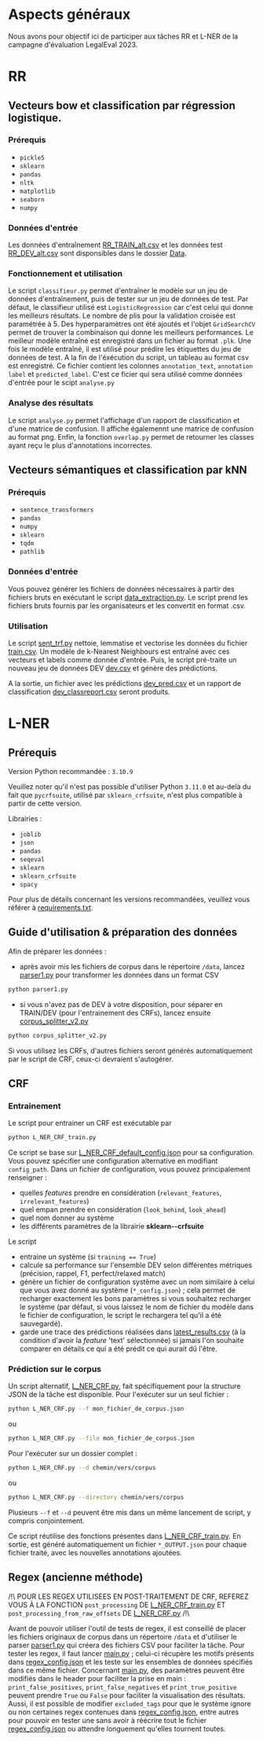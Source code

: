 # Aspects généraux

Nous avons pour objectif ici de participer aux tâches RR et L-NER de la campagne d'évaluation LegalEval 2023.

# RR

## Vecteurs bow et classification par régression logistique.

### Prérequis
- `pickle5`
- `sklearn`
- `pandas`
- `nltk`
- `matplotlib`
- `seaborn`
- `numpy`

### Données d'entrée
Les données d'entraînement [RR_TRAIN_alt.csv](RR/Data/RR_TRAIN_alt.csv) et les données test [RR_DEV_alt.csv](RR/Data/RR_DEV_alt.csv) sont disponsibles dans le dossier [Data](RR/Data).

### Fonctionnement et utilisation
Le script `classifieur.py` permet d'entraîner le modèle sur un jeu de données d'entraînement, puis de tester sur un jeu de données de test. Par défaut, le classifieur utilisé est `LogisticRegression` car c'est celui qui donne les meilleurs résultats. Le nombre de plis pour la validation croisée est paramétrée à 5.
Des hyperparamètres ont été ajoutés et l'objet `GridSearchCV` permet de trouver la combinaison qui donne les meilleurs performances. Le meilleur modèle entraîné est enregistré dans un fichier au format `.plk`. Une fois le modèle entraîné, il est utilisé pour prédire les étiquettes du jeu de données de test. A la fin de l'éxécution du script, un tableau au format csv est enregistré. Ce fichier contient les colonnes `annotation_text`, `annotation label` et `predicted_label`. C'est ce ficier qui sera utilisé comme données d'entrée pour le scipt `analyse.py`

### Analyse des résultats
Le script `analyse.py` permet l'affichage d'un rapport de classification et d'une matrice de confusion. Il affiche égalemennt une matrice de confusion au format png. Enfin, la fonction `overlap.py` permet de retourner les classes ayant reçu le plus d'annotations incorrectes.

## Vecteurs sémantiques et classification par kNN

### Prérequis
- `sentence_transformers`
- `pandas` 
- `numpy`
- `sklearn`
-  `tqdm`
-  `pathlib`

### Données d'entrée
Vous pouvez générer les fichiers de données nécessaires à partir des fichiers bruts en exécutant le script [data_extraction.py](RR/Data/data_extraction.py). Le script prend les fichiers bruts fournis par les organisateurs et les convertit en format .csv.

### Utilisation
Le script [sent_trf.py](RR/vecteurs/sentence_transformers/sent_trf.py) nettoie, lemmatise et vectorise les données du fichier [train.csv](RR/Data/train.csv). Un modèle de k-Nearest Neighbours est entraîné avec ces vecteurs et labels comme donnée d'entrée. Puis, le script pré-traite un nouveau jeu de données DEV [dev.csv](RR/Data/dev.csv) et génère des prédictions.

A la sortie, un fichier avec les prédictions [dev_pred.csv](RR/vecteurs/sentence_transformers/dev_pred.csv) et un rapport de classification [dev_classreport.csv](RR/vecteurs/sentence_transformers/dev_classification_report.csv) seront produits.

# L-NER

## Prérequis

Version Python recommandée : `3.10.9`

Veuillez noter qu'il n'est pas possible d'utiliser Python `3.11.0` et au-delà du fait que `pycrfsuite`, utilisé par `sklearn_crfsuite`, n'est plus compatible à partir de cette version.

Librairies :
- `joblib`
- `json`
- `pandas`
- `seqeval`
- `sklearn`
- `sklearn_crfsuite`
- `spacy`

Pour plus de détails concernant les versions recommandées, veuillez vous référer à [requirements.txt](/requirements.txt).

## Guide d'utilisation & préparation des données

Afin de préparer les données :
- après avoir mis les fichiers de corpus dans le répertoire `/data`, lancez [parser1.py](/parser1.py) pour transformer les données dans un format CSV
```sh
python parser1.py
```
- si vous n'avez pas de DEV à votre disposition, pour séparer en TRAIN/DEV (pour l'entrainement des CRFs), lancez ensuite [corpus_splitter_v2.py](/corpus_splitter_v2.py)
```sh
python corpus_splitter_v2.py
```

Si vous utilisez les CRFs, d'autres fichiers seront générés automatiquement par le script de CRF, ceux-ci devraient s'autogérer.

## CRF

### Entrainement

Le script pour entrainer un CRF est exécutable par
```sh
python L_NER_CRF_train.py
```
Ce script se base sur [L_NER_CRF_default_config.json](/L_NER_CRF_default_config.json) pour sa configuration.
Vous pouvez spécifier une configuration alternative en modifiant `config_path`.
Dans un fichier de configuration, vous pouvez principalement renseigner :
- quelles _features_ prendre en considération (`relevant_features`, `irrelevant_features`)
- quel empan prendre en considération (`look_behind`, `look_ahead`)
- quel nom donner au système
- les différents paramètres de la librairie **sklearn--crfsuite**

Le script
- entraine un système (si `training == True`)
- calcule sa performance sur l'ensemble DEV selon différentes métriques (précision, rappel, F1, perfect/relaxed match)
- génère un fichier de configuration système avec un nom similaire à celui que vous avez donné au système (`*_config.json`) ; cela permet de recharger exactement les bons paramètres si vous souhaitez recharger le système (par défaut, si vous laissez le nom de fichier du modèle dans le fichier de configuration, le script le rechargera tel qu'il a été sauvegardé).
- garde une trace des prédictions réalisées dans [latest_results.csv](/latest_results.csv) (à la condition d'avoir la _feature_ 'text' sélectionnée) si jamais l'on souhaite comparer en détails ce qui a été prédit ce qui aurait dû l'être.

### Prédiction sur le corpus

Un script alternatif, [L_NER_CRF.py](/L_NER_CRF.py), fait spécifiquement pour la structure JSON de la tâche est disponible.
Pour l'exécuter sur un seul fichier :
```sh
python L_NER_CRF.py --f mon_fichier_de_corpus.json
```
ou
```sh
python L_NER_CRF.py --file mon_fichier_de_corpus.json
```


Pour l'exécuter sur un dossier complet :
```sh
python L_NER_CRF.py --d chemin/vers/corpus
```
ou
```sh
python L_NER_CRF.py --directory chemin/vers/corpus
```
Plusieurs `--f` et `--d` peuvent être mis dans un même lancement de script, y compris conjointement.

Ce script réutilise des fonctions présentes dans [L_NER_CRF_train.py](/L_NER_CRF_train.py).
En sortie, est généré automatiquement un fichier `*_OUTPUT.json` pour chaque fichier traité, avec les nouvelles annotations ajoutées.


## Regex (ancienne méthode)

/!\ POUR LES REGEX UTILISEES EN POST-TRAITEMENT DE CRF, REFEREZ VOUS À LA FONCTION `post_processing` DE [L_NER_CRF_train.py](/L_NER_CRF_train.py)  ET `post_processing_from_raw_offsets` DE [L_NER_CRF.py](/L_NER_CRF.py) /!\

Avant de pouvoir utiliser l'outil de tests de regex, il est conseillé de placer les fichiers originaux de corpus dans un répertoire `/data` et  d'utiliser le parser [parser1.py](/parser1.py) qui créera des fichiers CSV pour faciliter la tâche.
Pour tester les regex, il faut lancer [main.py](/L_NER_old/regex/main.py) ; celui-ci récupère les motifs présents dans [regex_config.json](/L_NER_old/regex/regex_config.json) et les teste sur les ensembles de données spécifiés dans ce même fichier.
Concernant [main.py](/L_NER_old/regex/main.py), des paramètres peuvent être modifiés dans le header pour faciliter la prise en main : `print_false_positives`, `print_false_negatives` et `print_true_positive` peuvent prendre `True` ou `False` pour faciliter la visualisation des résultats.
Aussi, il est possible de modifier `excluded_tags` pour que le système ignore ou non certaines regex contenues dans [regex_config.json](/L_NER_old/regex/regex_config.json), entre autres pour pouvoir en tester une sans avoir à réécrire tout le fichier [regex_config.json](/L_NER_old/regex/regex_config.json) ou attendre longuement qu'elles tournent toutes.
